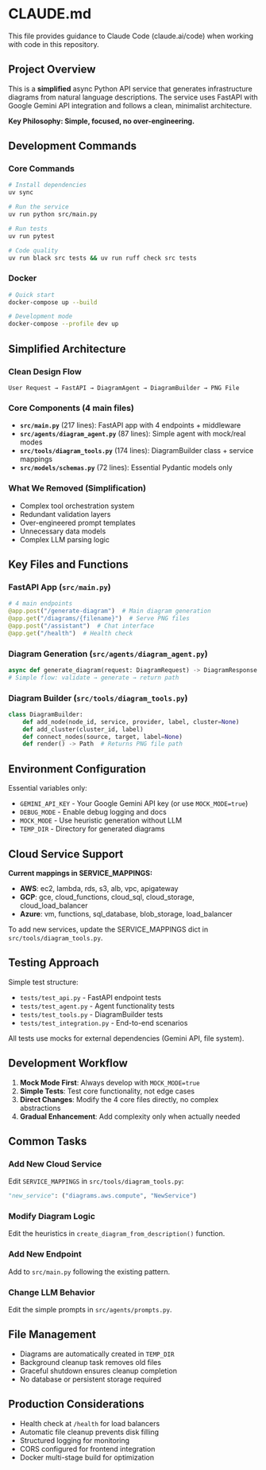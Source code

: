 # CLAUDE.md

This file provides guidance to Claude Code (claude.ai/code) when working with code in this repository.

## Project Overview

This is a **simplified** async Python API service that generates infrastructure diagrams from natural language descriptions. The service uses FastAPI with Google Gemini API integration and follows a clean, minimalist architecture.

**Key Philosophy: Simple, focused, no over-engineering.**

## Development Commands

### Core Commands
```bash
# Install dependencies
uv sync

# Run the service
uv run python src/main.py

# Run tests
uv run pytest

# Code quality
uv run black src tests && uv run ruff check src tests
```

### Docker
```bash
# Quick start
docker-compose up --build

# Development mode
docker-compose --profile dev up
```

## Simplified Architecture

### Clean Design Flow
```
User Request → FastAPI → DiagramAgent → DiagramBuilder → PNG File
```

### Core Components (4 main files)
- **`src/main.py`** (217 lines): FastAPI app with 4 endpoints + middleware
- **`src/agents/diagram_agent.py`** (87 lines): Simple agent with mock/real modes  
- **`src/tools/diagram_tools.py`** (174 lines): DiagramBuilder class + service mappings
- **`src/models/schemas.py`** (72 lines): Essential Pydantic models only

### What We Removed (Simplification)
- Complex tool orchestration system
- Redundant validation layers  
- Over-engineered prompt templates
- Unnecessary data models
- Complex LLM parsing logic

## Key Files and Functions

### FastAPI App (`src/main.py`)
```python
# 4 main endpoints
@app.post("/generate-diagram")  # Main diagram generation
@app.get("/diagrams/{filename}")  # Serve PNG files  
@app.post("/assistant")  # Chat interface
@app.get("/health")  # Health check
```

### Diagram Generation (`src/agents/diagram_agent.py`)
```python
async def generate_diagram(request: DiagramRequest) -> DiagramResponse | ErrorResponse
# Simple flow: validate → generate → return path
```

### Diagram Builder (`src/tools/diagram_tools.py`)
```python
class DiagramBuilder:
    def add_node(node_id, service, provider, label, cluster=None)
    def add_cluster(cluster_id, label)  
    def connect_nodes(source, target, label=None)
    def render() -> Path  # Returns PNG file path
```

## Environment Configuration

Essential variables only:
- `GEMINI_API_KEY` - Your Google Gemini API key (or use `MOCK_MODE=true`)
- `DEBUG_MODE` - Enable debug logging and docs  
- `MOCK_MODE` - Use heuristic generation without LLM
- `TEMP_DIR` - Directory for generated diagrams

## Cloud Service Support

**Current mappings in SERVICE_MAPPINGS:**
- **AWS**: ec2, lambda, rds, s3, alb, vpc, apigateway
- **GCP**: gce, cloud_functions, cloud_sql, cloud_storage, cloud_load_balancer  
- **Azure**: vm, functions, sql_database, blob_storage, load_balancer

To add new services, update the SERVICE_MAPPINGS dict in `src/tools/diagram_tools.py`.

## Testing Approach

Simple test structure:
- `tests/test_api.py` - FastAPI endpoint tests
- `tests/test_agent.py` - Agent functionality tests  
- `tests/test_tools.py` - DiagramBuilder tests
- `tests/test_integration.py` - End-to-end scenarios

All tests use mocks for external dependencies (Gemini API, file system).

## Development Workflow

1. **Mock Mode First**: Always develop with `MOCK_MODE=true` 
2. **Simple Tests**: Test core functionality, not edge cases
3. **Direct Changes**: Modify the 4 core files directly, no complex abstractions
4. **Gradual Enhancement**: Add complexity only when actually needed

## Common Tasks

### Add New Cloud Service
Edit `SERVICE_MAPPINGS` in `src/tools/diagram_tools.py`:
```python
"new_service": ("diagrams.aws.compute", "NewService")
```

### Modify Diagram Logic
Edit the heuristics in `create_diagram_from_description()` function.

### Add New Endpoint  
Add to `src/main.py` following the existing pattern.

### Change LLM Behavior
Edit the simple prompts in `src/agents/prompts.py`.

## File Management

- Diagrams are automatically created in `TEMP_DIR`
- Background cleanup task removes old files
- Graceful shutdown ensures cleanup completion
- No database or persistent storage required

## Production Considerations

- Health check at `/health` for load balancers
- Automatic file cleanup prevents disk filling
- Structured logging for monitoring
- CORS configured for frontend integration
- Docker multi-stage build for optimization